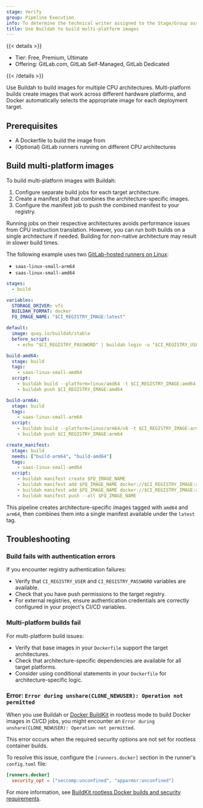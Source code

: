 ```yaml
---
stage: Verify
group: Pipeline Execution
info: To determine the technical writer assigned to the Stage/Group associated with this page, see https://handbook.gitlab.com/handbook/product/ux/technical-writing/#assignments
title: Use Buildah to build multi-platform images
---
```


{{< details >}}

- Tier: Free, Premium, Ultimate
- Offering: GitLab.com, GitLab Self-Managed, GitLab Dedicated

{{< /details >}}

Use Buildah to build images for multiple CPU architectures. Multi-platform builds
create images that work across different hardware platforms, and Docker automatically
selects the appropriate image for each deployment target.

## Prerequisites

- A Dockerfile to build the image from
- (Optional) GitLab runners running on different CPU architectures

## Build multi-platform images

To build multi-platform images with Buildah:

1. Configure separate build jobs for each target architecture.
1. Create a manifest job that combines the architecture-specific images.
1. Configure the manifest job to push the combined manifest to your registry.

Running jobs on their respective architectures avoids performance issues from CPU instruction translation.
However, you can run both builds on a single architecture if needed. Building for non-native architecture may result in slower build times.

The following example uses two [GitLab-hosted runners on Linux](../../ci/runners/hosted_runners/linux.md):

- `saas-linux-small-arm64`
- `saas-linux-small-amd64`

```yaml
stages:
  - build

variables:
  STORAGE_DRIVER: vfs
  BUILDAH_FORMAT: docker
  FQ_IMAGE_NAME: "$CI_REGISTRY_IMAGE:latest"

default:
  image: quay.io/buildah/stable
  before_script:
    - echo "$CI_REGISTRY_PASSWORD" | buildah login -u "$CI_REGISTRY_USER" --password-stdin $CI_REGISTRY

build-amd64:
  stage: build
  tags:
    - saas-linux-small-amd64
  script:
    - buildah build --platform=linux/amd64 -t $CI_REGISTRY_IMAGE:amd64 .
    - buildah push $CI_REGISTRY_IMAGE:amd64

build-arm64:
  stage: build
  tags:
    - saas-linux-small-arm64
  script:
    - buildah build --platform=linux/arm64/v8 -t $CI_REGISTRY_IMAGE:arm64 .
    - buildah push $CI_REGISTRY_IMAGE:arm64

create_manifest:
  stage: build
  needs: ["build-arm64", "build-amd64"]
  tags:
    - saas-linux-small-amd64
  script:
    - buildah manifest create $FQ_IMAGE_NAME
    - buildah manifest add $FQ_IMAGE_NAME docker://$CI_REGISTRY_IMAGE:amd64
    - buildah manifest add $FQ_IMAGE_NAME docker://$CI_REGISTRY_IMAGE:arm64
    - buildah manifest push --all $FQ_IMAGE_NAME
```

This pipeline creates architecture-specific images tagged with `amd64` and `arm64`,
then combines them into a single manifest available under the `latest` tag.

## Troubleshooting

### Build fails with authentication errors

If you encounter registry authentication failures:

- Verify that `CI_REGISTRY_USER` and `CI_REGISTRY_PASSWORD` variables are available.
- Check that you have push permissions to the target registry.
- For external registries, ensure authentication credentials are correctly configured
  in your project's CI/CD variables.

### Multi-platform builds fail

For multi-platform build issues:

- Verify that base images in your `Dockerfile` support the target architectures.
- Check that architecture-specific dependencies are available for all target platforms.
- Consider using conditional statements in your `Dockerfile` for architecture-specific logic.

### Error: `Error during unshare(CLONE_NEWUSER): Operation not permitted`

When you use Buildah or [Docker BuildKit](using_buildkit.md) in rootless mode to build Docker images in CI/CD jobs,
you might encounter an `Error during unshare(CLONE_NEWUSER): Operation not permitted`.

This error occurs when the required security options are not set for rootless container builds.

To resolve this issue, configure the `[runners.docker]` section in the runner's `config.toml` file:

```toml
[runners.docker]
  security_opt = ["seccomp:unconfined", "apparmor:unconfined"]
```

For more information, see [BuildKit rootless Docker builds and security requirements](https://github.com/moby/buildkit/blob/master/docs/rootless.md#docker).

